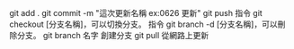 git add .
git commit -m "這次更新名稱 ex:0626 更新"
git push
指令 git checkout [分支名稱]，可以切換分支。
指令 git branch -d [分支名稱]，可以刪除分支。
git branch 名字      創建分支
git pull 從網路上更新